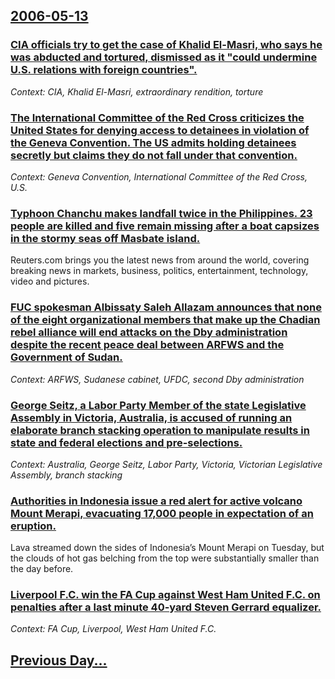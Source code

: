 ## [2006-05-13](/news/2006/05/13/index.md)

### [ CIA officials try to get the case of Khalid El-Masri, who says he was abducted and tortured, dismissed as it "could undermine U.S. relations with foreign countries". ](/news/2006/05/13/cia-officials-try-to-get-the-case-of-khalid-el-masri-who-says-he-was-abducted-and-tortured-dismissed-as-it-could-undermine-u-s-relation.md)
_Context: CIA, Khalid El-Masri, extraordinary rendition, torture_

### [ The International Committee of the Red Cross criticizes the United States for denying access to detainees in violation of the Geneva Convention. The US admits holding detainees secretly but claims they do not fall under that convention. ](/news/2006/05/13/the-international-committee-of-the-red-cross-criticizes-the-united-states-for-denying-access-to-detainees-in-violation-of-the-geneva-conven.md)
_Context: Geneva Convention, International Committee of the Red Cross, U.S._

### [ Typhoon Chanchu makes landfall twice in the Philippines. 23 people are killed and five remain missing after a boat capsizes in the stormy seas off Masbate island. ](/news/2006/05/13/typhoon-chanchu-makes-landfall-twice-in-the-philippines-23-people-are-killed-and-five-remain-missing-after-a-boat-capsizes-in-the-stormy-s.md)
Reuters.com brings you the latest news from around the world, covering breaking news in markets, business, politics, entertainment, technology, video and pictures.

### [ FUC spokesman Albissaty Saleh Allazam announces that none of the eight organizational members that make up the Chadian rebel alliance will end attacks on the Dby administration despite the recent peace deal between ARFWS and the Government of Sudan. ](/news/2006/05/13/fuc-spokesman-albissaty-saleh-allazam-announces-that-none-of-the-eight-organizational-members-that-make-up-the-chadian-rebel-alliance-will.md)
_Context: ARFWS, Sudanese cabinet, UFDC, second Dby administration_

### [ George Seitz, a Labor Party Member of the state Legislative Assembly in Victoria, Australia, is accused of running an elaborate branch stacking operation to manipulate results in state and federal elections and pre-selections. ](/news/2006/05/13/george-seitz-a-labor-party-member-of-the-state-legislative-assembly-in-victoria-australia-is-accused-of-running-an-elaborate-branch-stac.md)
_Context: Australia, George Seitz, Labor Party, Victoria, Victorian Legislative Assembly, branch stacking_

### [ Authorities in Indonesia issue a red alert for active volcano Mount Merapi, evacuating 17,000 people in expectation of an eruption. ](/news/2006/05/13/authorities-in-indonesia-issue-a-red-alert-for-active-volcano-mount-merapi-evacuating-17-000-people-in-expectation-of-an-eruption.md)
Lava streamed down the sides of Indonesia&#8217;s Mount Merapi on Tuesday, but the clouds of hot gas belching from the top were substantially smaller than the day before.

### [ Liverpool F.C. win the FA Cup against West Ham United F.C. on penalties after a last minute 40-yard Steven Gerrard equalizer. ](/news/2006/05/13/liverpool-f-c-win-the-fa-cup-against-west-ham-united-f-c-on-penalties-after-a-last-minute-40-yard-steven-gerrard-equalizer.md)
_Context: FA Cup, Liverpool, West Ham United F.C._

### [ ](/news/2006/05/13/.md)
## [Previous Day...](/news/2006/05/12/index.md)

